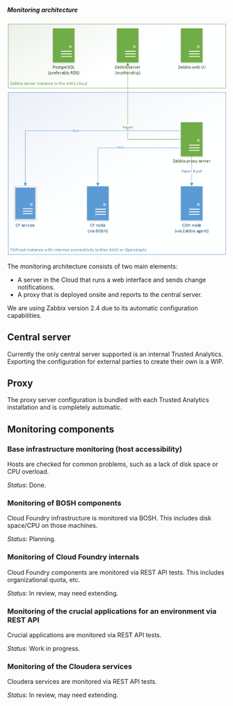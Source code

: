 ##### Monitoring architecture
![](wikiImages/TrustedAnalyticsZabbix.png)

The monitoring architecture consists of two main elements: 
  * A server in the Cloud that runs a web interface and sends change notifications.
  * A proxy that is deployed onsite and reports to the central server.

We are using Zabbix version 2.4 due to its automatic configuration capabilities.

## Central server

Currently the only central server supported is an internal Trusted Analytics. Exporting the configuration for external parties to create their own is a WIP.

## Proxy

The proxy server configuration is bundled with each Trusted Analytics installation and is completely automatic.

## Monitoring components

### Base infrastructure monitoring (host accessibility)

Hosts are checked for common problems, such as a lack of disk space or CPU overload.

*Status*: Done.

### Monitoring of BOSH components

Cloud Foundry infrastructure is monitored via BOSH. This includes disk space/CPU on those machines.

*Status*: Planning.

### Monitoring of Cloud Foundry internals

Cloud Foundry components are monitored via REST API tests. This includes organizational quota, etc.

*Status*: In review, may need extending.

### Monitoring of the crucial applications for an environment via REST API

Crucial applications are monitored via REST API tests.

*Status*: Work in progress.

### Monitoring of the Cloudera services

Cloudera services are monitored via REST API tests.

*Status*: In review, may need extending.
